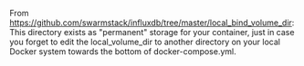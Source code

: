 From https://github.com/swarmstack/influxdb/tree/master/local_bind_volume_dir: This directory exists as "permanent" storage for your container, just in case you forget to edit the local_volume_dir to another directory on your local Docker system towards the bottom of docker-compose.yml.